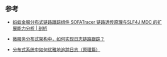 

## 参考

- [蚂蚁金服分布式链路跟踪组件 SOFATracer 链路透传原理与SLF4J MDC 的扩展能力分析 | 剖析](https://tech.antfin.com/community/articles/272)

- [微服务分布式架构中，如何实现日志链路跟踪？](https://www.jianshu.com/p/a3ebc9249b69)

- [分布式系统中如何优雅地追踪日志（原理篇）](https://aijishu.com/a/1060000000083480)